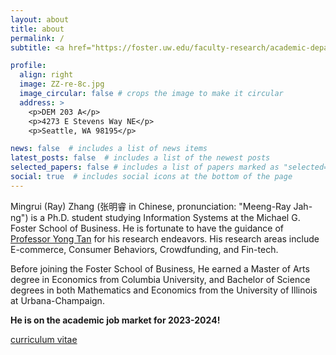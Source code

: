 ```yaml
---
layout: about
title: about
permalink: /
subtitle: <a href="https://foster.uw.edu/faculty-research/academic-departments/information-systems-and-operations-management/">Michael G. Foster School of Business</a>

profile:
  align: right
  image: ZZ-re-8c.jpg
  image_circular: false # crops the image to make it circular
  address: >
    <p>DEM 203 A</p>
    <p>4273 E Stevens Way NE</p>
    <p>Seattle, WA 98195</p>

news: false  # includes a list of news items
latest_posts: false  # includes a list of the newest posts
selected_papers: false # includes a list of papers marked as "selected={true}"
social: true  # includes social icons at the bottom of the page
---
```


Mingrui (Ray) Zhang (张明睿 in Chinese, pronunciation: "Meeng-Ray Jah-ng") is a Ph.D. student studying Information Systems at the Michael G. Foster School of Business. He is fortunate to have the guidance of [Professor Yong Tan](https://foster.uw.edu/faculty-research/directory/yong-tan/) for his research endeavors. His research areas include E-commerce, Consumer Behaviors, Crowdfunding, and Fin-tech.

Before joining the Foster School of Business, He earned a Master of Arts degree in Economics from Columbia University, and Bachelor of Science degrees in both Mathematics and Economics from the University of Illinois at Urbana-Champaign.

**He is on the academic job market for 2023-2024!**

[curriculum vitae](https://mingruirayzhang.github.io/assets/pdf/Mingrui_Zhang_CV.pdf)







<script type="text/javascript" id="clustrmaps" src="//clustrmaps.com/map_v2.js?d=fG0IWTRFdv49_p21e2xRqZum0F7jV9wCMAJxpii2S-s&cl=ffffff&w=a"></script>
